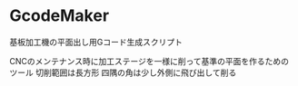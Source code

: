 # GcodeMaker
基板加工機の平面出し用Gコード生成スクリプト

CNCのメンテナンス時に加工ステージを一様に削って基準の平面を作るためのツール
切削範囲は長方形
四隅の角は少し外側に飛び出して削る
